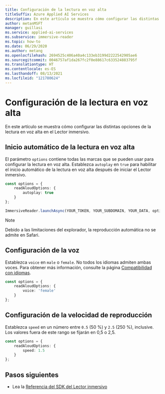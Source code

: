```yaml
---
title: Configuración de la lectura en voz alta
titleSuffix: Azure Applied AI Services
description: En este artículo se muestra cómo configurar las distintas opciones de la lectura en voz alta.
author: metanMSFT
manager: guillasi
ms.service: applied-ai-services
ms.subservice: immersive-reader
ms.topic: how-to
ms.date: 06/29/2020
ms.author: metang
ms.openlocfilehash: 2694525c406a40a4c133eb3199d2222542905ae6
ms.sourcegitcommit: 0046757af1da267fc2f0e88617c633524883795f
ms.translationtype: HT
ms.contentlocale: es-ES
ms.lasthandoff: 08/13/2021
ms.locfileid: "121780624"
---
```

# <a name="how-to-configure-read-aloud"></a>Configuración de la lectura en voz alta

En este artículo se muestra cómo configurar las distintas opciones de la lectura en voz alta en el Lector inmersivo.

## <a name="automatically-start-read-aloud"></a>Inicio automático de la lectura en voz alta

El parámetro `options` contiene todas las marcas que se pueden usar para configurar la lectura en voz alta. Establezca `autoplay` en `true` para habilitar el inicio automático de la lectura en voz alta después de iniciar el Lector inmersivo.

```typescript
const options = {
    readAloudOptions: {
        autoplay: true
    }
};

ImmersiveReader.launchAsync(YOUR_TOKEN, YOUR_SUBDOMAIN, YOUR_DATA, options);
```

> [!NOTE]
> Debido a las limitaciones del explorador, la reproducción automática no se admite en Safari.

## <a name="configure-the-voice"></a>Configuración de la voz

Establezca `voice` en `male` o `female`. No todos los idiomas admiten ambas voces. Para obtener más información, consulte la página [Compatibilidad con idiomas](./language-support.md).

```typescript
const options = {
    readAloudOptions: {
        voice: 'female'
    }
};
```

## <a name="configure-playback-speed"></a>Configuración de la velocidad de reproducción

Establezca `speed` en un número entre `0.5` (50 %) y `2.5` (250 %), inclusive. Los valores fuera de este rango se fijarán en 0,5 o 2,5.

```typescript
const options = {
    readAloudOptions: {
        speed: 1.5
    }
};
```

## <a name="next-steps"></a>Pasos siguientes

* Lea la [Referencia del SDK del Lector inmersivo](./reference.md)